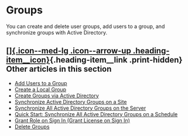 

Groups
======
You can create and delete user groups, add users to a group, and
synchronize groups with Active Directory.

<div>

<div>

[[]{.icon--med-lg .icon--arrow-up .heading-item__icon}](https://help.tableau.com/current/server/en-us/groups.htm#){.heading-item__link .print-hidden} Other articles in this section
------------------------------------------------------------------------------------------------------------------------------------------------------------------------------------

</div>

-   [Add Users to a
    Group](https://help.tableau.com/current/server/en-us/users_add_group.htm)
-   [Create a Local
    Group](https://help.tableau.com/current/server/en-us/groups_create_local.htm)
-   [Create Groups via Active
    Directory](https://help.tableau.com/current/server/en-us/groups_create_ad.htm)
-   [Synchronize Active Directory Groups on a
    Site](https://help.tableau.com/current/server/en-us/groups_create_adsync.htm)
-   [Synchronize All Active Directory Groups on the
    Server](https://help.tableau.com/current/server/en-us/groups_globalsync.htm)
-   [Quick Start: Synchronize All Active Directory Groups on a
    Schedule](https://help.tableau.com/current/server/en-us/qs_ad_group_sync.htm)
-   [Grant Role on Sign In (Grant License on Sign
    In)](https://help.tableau.com/current/server/en-us/grant_role.htm)
-   [Delete
    Groups](https://help.tableau.com/current/server/en-us/groups_delete.htm)
